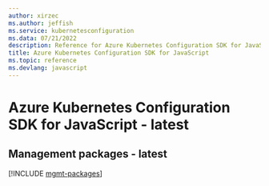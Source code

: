 ```yaml
---
author: xirzec
ms.author: jeffish
ms.service: kubernetesconfiguration
ms.data: 07/21/2022
description: Reference for Azure Kubernetes Configuration SDK for JavaScript
title: Azure Kubernetes Configuration SDK for JavaScript
ms.topic: reference
ms.devlang: javascript
---
```

# Azure Kubernetes Configuration SDK for JavaScript - latest

## Management packages - latest
[!INCLUDE [mgmt-packages](kubernetes-configuration-mgmt-index.md)]